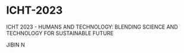 # ICHT-2023
ICHT 2023 - HUMANS AND TECHNOLOGY: BLENDING SCIENCE AND TECHNOLOGY FOR SUSTAINABLE FUTURE

 JIBIN N
